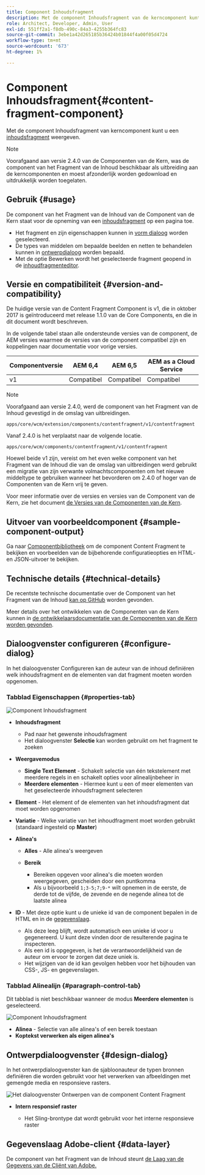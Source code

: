 ```yaml
---
title: Component Inhoudsfragment
description: Met de component Inhoudsfragment van de kerncomponent kunt u een inhoudsfragment weergeven.
role: Architect, Developer, Admin, User
exl-id: 551ff2a1-f8db-490c-84a3-4255b364fc83
source-git-commit: 3ebe1a42d265185b36424b01844f4a00f05d4724
workflow-type: tm+mt
source-wordcount: '673'
ht-degree: 1%

---
```


# Component Inhoudsfragment{#content-fragment-component}

Met de component Inhoudsfragment van kerncomponent kunt u een [inhoudsfragment](https://docs.adobe.com/content/help/en/experience-manager-cloud-service/assets/content-fragments/content-fragments.html) weergeven.

>[!NOTE]
>
>Voorafgaand aan versie 2.4.0 van de Componenten van de Kern, was de component van het Fragment van de Inhoud beschikbaar als uitbreiding aan de kerncomponenten en moest afzonderlijk worden gedownload en uitdrukkelijk worden toegelaten.

## Gebruik {#usage}

De component van het Fragment van de Inhoud van de Component van de Kern staat voor de opneming van een [inhoudsfragment](https://docs.adobe.com/content/help/en/experience-manager-cloud-service/assets/content-fragments/content-fragments.html) op een pagina toe.

* Het fragment en zijn eigenschappen kunnen in [vorm dialoog](#configure-dialog) worden geselecteerd.
* De types van middelen om bepaalde beelden en netten te behandelen kunnen in [ontwerpdialoog](#design-dialog) worden bepaald.
* Met de optie Bewerken wordt het geselecteerde fragment geopend in de [inhoudfragmenteditor](https://docs.adobe.com/content/help/en/experience-manager-cloud-service/assets/content-fragments/content-fragments-variations.html).

## Versie en compatibiliteit {#version-and-compatibility}

De huidige versie van de Content Fragment Component is v1, die in oktober 2017 is geïntroduceerd met release 1.1.0 van de Core Components, en die in dit document wordt beschreven.

In de volgende tabel staan alle ondersteunde versies van de component, de AEM versies waarmee de versies van de component compatibel zijn en koppelingen naar documentatie voor vorige versies.

| Componentversie | AEM 6,4 | AEM 6,5 | AEM as a Cloud Service |
|--- |--- |---|---|
| v1 | Compatibel | Compatibel | Compatibel |

>[!NOTE]
>
>Voorafgaand aan versie 2.4.0, werd de component van het Fragment van de Inhoud gevestigd in de omslag van uitbreidingen.
>
> `apps/core/wcm/extension/components/contentfragment/v1/contentfragment`
> 
>Vanaf 2.4.0 is het verplaatst naar de volgende locatie.
>
>`apps/core/wcm/components/contentfragment/v1/contentfragment`
>
>Hoewel beide v1 zijn, vereist om het even welke component van het Fragment van de Inhoud die van de omslag van uitbreidingen werd gebruikt een migratie van zijn verwante volmachtscomponenten om het nieuwe middeltype te gebruiken wanneer het bevorderen om 2.4.0 of hoger van de Componenten van de Kern vrij te geven.

Voor meer informatie over de versies en versies van de Component van de Kern, zie het document [de Versies van de Componenten van de Kern](/help/versions.md).

## Uitvoer van voorbeeldcomponent {#sample-component-output}

Ga naar [Componentbibliotheek](https://adobe.com/go/aem_cmp_library_cf) om de component Content Fragment te bekijken en voorbeelden van de bijbehorende configuratieopties en HTML- en JSON-uitvoer te bekijken.

## Technische details {#technical-details}

De recentste technische documentatie over de Component van het Fragment van de Inhoud [kan op GitHub](https://adobe.com/go/aem_cmp_tech_cf_v1) worden gevonden.

Meer details over het ontwikkelen van de Componenten van de Kern kunnen in [de ontwikkelaarsdocumentatie van de Componenten van de Kern worden gevonden](/help/developing/overview.md).

## Dialoogvenster configureren {#configure-dialog}

In het dialoogvenster Configureren kan de auteur van de inhoud definiëren welk inhoudsfragment en de elementen van dat fragment moeten worden opgenomen.

### Tabblad Eigenschappen {#properties-tab}

![Component Inhoudsfragment](/help/assets/content-fragment-edit-properties.png)

* **Inhoudsfragment**

   * Pad naar het gewenste inhoudsfragment
   * Het dialoogvenster **Selectie** kan worden gebruikt om het fragment te zoeken

* **Weergavemodus**
   * **Single Text Element**  - Schakelt selectie van één tekstelement met meerdere regels in en schakelt opties voor alinealijnbeheer in
   * **Meerdere elementen**  - Hiermee kunt u een of meer elementen van het geselecteerde inhoudsfragment selecteren
* **Element**  - Het element of de elementen van het inhoudsfragment dat moet worden opgenomen
* **Variatie**  - Welke variatie van het inhoudfragment moet worden gebruikt (standaard ingesteld op  **Master**)

* **Alinea&#39;s**

   * **Alles**  - Alle alinea&#39;s weergeven
   * **Bereik**

      * Bereiken opgeven voor alinea&#39;s die moeten worden weergegeven, gescheiden door een puntkomma
      * Als u bijvoorbeeld `1;3-5;7;9-*` wilt opnemen in de eerste, de derde tot de vijfde, de zevende en de negende alinea tot de laatste alinea
* **ID**  - Met deze optie kunt u de unieke id van de component bepalen in de HTML en in de  [gegevenslaag](/help/developing/data-layer/overview.md).
   * Als deze leeg blijft, wordt automatisch een unieke id voor u gegenereerd. U kunt deze vinden door de resulterende pagina te inspecteren.
   * Als een id is opgegeven, is het de verantwoordelijkheid van de auteur om ervoor te zorgen dat deze uniek is.
   * Het wijzigen van de id kan gevolgen hebben voor het bijhouden van CSS-, JS- en gegevenslagen.

### Tabblad Alinealijn {#paragraph-control-tab}

Dit tabblad is niet beschikbaar wanneer de modus **Meerdere elementen** is geselecteerd.

![Component Inhoudsfragment](/help/assets/content-fragment-edit-paragraph.png)

* **Alinea** - Selectie van alle alinea&#39;s of een bereik toestaan
* **Koptekst verwerken als eigen alinea&#39;s**

## Ontwerpdialoogvenster {#design-dialog}

In het ontwerpdialoogvenster kan de sjabloonauteur de typen bronnen definiëren die worden gebruikt voor het verwerken van afbeeldingen met gemengde media en responsieve rasters.

![Het dialoogvenster Ontwerpen van de component Content Fragment](/help/assets/content-fragment-design.png)

* **Intern responsief raster**

   * Het Sling-brontype dat wordt gebruikt voor het interne responsieve raster

## Gegevenslaag Adobe-client {#data-layer}

De component van het Fragment van de Inhoud steunt [de Laag van de Gegevens van de Cliënt van Adobe.](/help/developing/data-layer/overview.md)
